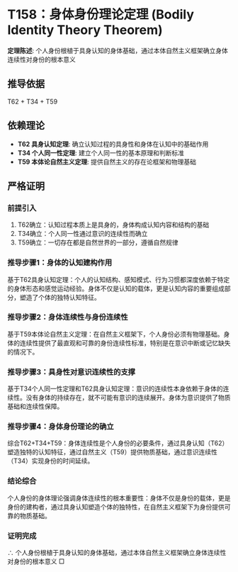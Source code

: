 # T158：身体身份理论定理 (Bodily Identity Theory Theorem)

**定理陈述**: 个人身份根植于具身认知的身体基础，通过本体自然主义框架确立身体连续性对身份的根本意义

## 推导依据
T62 + T34 + T59

## 依赖理论
- **T62 具身认知定理**: 确立认知过程的具身性和身体在认知中的基础作用
- **T34 个人同一性定理**: 建立个人同一性的基本原理和判断标准
- **T59 本体论自然主义定理**: 提供自然主义的存在论框架和物理基础

## 严格证明

### 前提引入
1. T62确立：认知过程本质上是具身的，身体构成认知内容和结构的基础
2. T34确立：个人同一性通过意识的连续性而确立
3. T59确立：一切存在都是自然世界的一部分，遵循自然规律

### 推导步骤1：身体的认知建构作用
基于T62具身认知定理：个人的认知结构、感知模式、行为习惯都深度依赖于特定的身体形态和感觉运动经验。身体不仅是认知的载体，更是认知内容的重要组成部分，塑造了个体的独特认知特征。

### 推导步骤2：身体连续性与身份连续性
基于T59本体论自然主义定理：在自然主义框架下，个人身份必须有物理基础。身体的连续性提供了最直观和可靠的身份连续性标准，特别是在意识中断或记忆缺失的情况下。

### 推导步骤3：具身性对意识连续性的支撑
基于T34个人同一性定理和T62具身认知定理：意识的连续性本身依赖于身体的连续性。没有身体的持续存在，就不可能有意识的连续展开。身体为意识提供了物质基础和连续性保障。

### 推导步骤4：身体身份理论的确立
综合T62+T34+T59：身体连续性是个人身份的必要条件，通过具身认知（T62）塑造独特的认知特征，通过自然主义（T59）提供物质基础，通过意识连续性（T34）实现身份的时间延续。

### 结论综合
个人身份的身体理论强调身体连续性的根本重要性：身体不仅是身份的载体，更是身份的建构者，通过具身认知塑造个体的独特性，在自然主义框架下为身份提供可靠的物质基础。

### 证明完成
∴ 个人身份根植于具身认知的身体基础，通过本体自然主义框架确立身体连续性对身份的根本意义 □